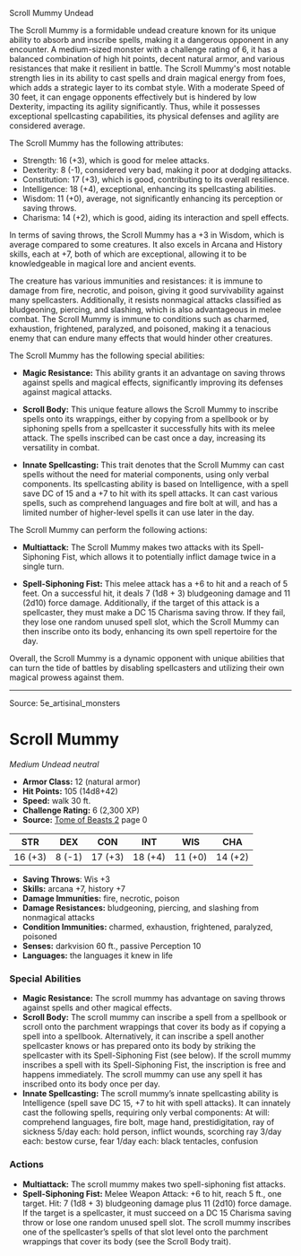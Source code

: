 <MonsterName/>Scroll Mummy</MonsterName>
<CreatureType/>Undead</CreatureType>

<summary>The Scroll Mummy is a formidable undead creature known for its unique ability to absorb and inscribe spells, making it a dangerous opponent in any encounter. A medium-sized monster with a challenge rating of 6, it has a balanced combination of high hit points, decent natural armor, and various resistances that make it resilient in battle. The Scroll Mummy's most notable strength lies in its ability to cast spells and drain magical energy from foes, which adds a strategic layer to its combat style. With a moderate Speed of 30 feet, it can engage opponents effectively but is hindered by low Dexterity, impacting its agility significantly. Thus, while it possesses exceptional spellcasting capabilities, its physical defenses and agility are considered average.</summary>

<detail>

The Scroll Mummy has the following attributes: 
- Strength: 16 (+3), which is good for melee attacks.
- Dexterity: 8 (-1), considered very bad, making it poor at dodging attacks.
- Constitution: 17 (+3), which is good, contributing to its overall resilience.
- Intelligence: 18 (+4), exceptional, enhancing its spellcasting abilities.
- Wisdom: 11 (+0), average, not significantly enhancing its perception or saving throws.
- Charisma: 14 (+2), which is good, aiding its interaction and spell effects.

In terms of saving throws, the Scroll Mummy has a +3 in Wisdom, which is average compared to some creatures. It also excels in Arcana and History skills, each at +7, both of which are exceptional, allowing it to be knowledgeable in magical lore and ancient events.

The creature has various immunities and resistances: it is immune to damage from fire, necrotic, and poison, giving it good survivability against many spellcasters. Additionally, it resists nonmagical attacks classified as bludgeoning, piercing, and slashing, which is also advantageous in melee combat. The Scroll Mummy is immune to conditions such as charmed, exhaustion, frightened, paralyzed, and poisoned, making it a tenacious enemy that can endure many effects that would hinder other creatures.

The Scroll Mummy has the following special abilities:

- **Magic Resistance:** This ability grants it an advantage on saving throws against spells and magical effects, significantly improving its defenses against magical attacks.

- **Scroll Body:** This unique feature allows the Scroll Mummy to inscribe spells onto its wrappings, either by copying from a spellbook or by siphoning spells from a spellcaster it successfully hits with its melee attack. The spells inscribed can be cast once a day, increasing its versatility in combat.

- **Innate Spellcasting:** This trait denotes that the Scroll Mummy can cast spells without the need for material components, using only verbal components. Its spellcasting ability is based on Intelligence, with a spell save DC of 15 and a +7 to hit with its spell attacks. It can cast various spells, such as comprehend languages and fire bolt at will, and has a limited number of higher-level spells it can use later in the day. 

The Scroll Mummy can perform the following actions:

- **Multiattack:** The Scroll Mummy makes two attacks with its Spell-Siphoning Fist, which allows it to potentially inflict damage twice in a single turn.

- **Spell-Siphoning Fist:** This melee attack has a +6 to hit and a reach of 5 feet. On a successful hit, it deals 7 (1d8 + 3) bludgeoning damage and 11 (2d10) force damage. Additionally, if the target of this attack is a spellcaster, they must make a DC 15 Charisma saving throw. If they fail, they lose one random unused spell slot, which the Scroll Mummy can then inscribe onto its body, enhancing its own spell repertoire for the day.

Overall, the Scroll Mummy is a dynamic opponent with unique abilities that can turn the tide of battles by disabling spellcasters and utilizing their own magical prowess against them.</detail>



---

Source: 5e_artisinal_monsters

# Scroll Mummy

*Medium* *Undead* *neutral*

- **Armor Class:** 12 (natural armor)
- **Hit Points:** 105 (14d8+42)
- **Speed:** walk 30 ft.
- **Challenge Rating:** 6 (2,300 XP)
- **Source:** [Tome of Beasts 2](https://koboldpress.com/kpstore/product/tome-of-beasts-2-for-5th-edition) page 0

| STR | DEX | CON | INT | WIS | CHA |
| --- | --- | --- | --- | --- | --- |
| 16 (+3) | 8 (-1) | 17 (+3) | 18 (+4) | 11 (+0) | 14 (+2) |

- **Saving Throws**: Wis +3
- **Skills:** arcana +7, history +7
- **Damage Immunities:** fire, necrotic, poison
- **Damage Resistances:** bludgeoning, piercing, and slashing from nonmagical attacks
- **Condition Immunities:** charmed, exhaustion, frightened, paralyzed, poisoned
- **Senses:** darkvision 60 ft., passive Perception 10
- **Languages:** the languages it knew in life

### Special Abilities

- **Magic Resistance:** The scroll mummy has advantage on saving throws against spells and other magical effects.
- **Scroll Body:** The scroll mummy can inscribe a spell from a spellbook or scroll onto the parchment wrappings that cover its body as if copying a spell into a spellbook. Alternatively, it can inscribe a spell another spellcaster knows or has prepared onto its body by striking the spellcaster with its Spell-Siphoning Fist (see below). If the scroll mummy inscribes a spell with its Spell-Siphoning Fist, the inscription is free and happens immediately. The scroll mummy can use any spell it has inscribed onto its body once per day.
- **Innate Spellcasting:** The scroll mummy’s innate spellcasting ability is Intelligence (spell save DC 15, +7 to hit with spell attacks). It can innately cast the following spells, requiring only verbal components:
At will: comprehend languages, fire bolt, mage hand, prestidigitation, ray of sickness
5/day each: hold person, inflict wounds, scorching ray
3/day each: bestow curse, fear
1/day each: black tentacles, confusion

### Actions

- **Multiattack:** The scroll mummy makes two spell-siphoning fist attacks.
- **Spell-Siphoning Fist:** Melee Weapon Attack: +6 to hit, reach 5 ft., one target. Hit: 7 (1d8 + 3) bludgeoning damage plus 11 (2d10) force damage. If the target is a spellcaster, it must succeed on a DC 15 Charisma saving throw or lose one random unused spell slot. The scroll mummy inscribes one of the spellcaster’s spells of that slot level onto the parchment wrappings that cover its body (see the Scroll Body trait).




